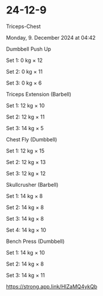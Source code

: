 # 24-12-9

Triceps-Chest

Monday, 9. December 2024 at 04:42

Dumbbell Push Up

Set 1: 0 kg × 12

Set 2: 0 kg × 11

Set 3: 0 kg × 6

Triceps Extension (Barbell)

Set 1: 12 kg × 10

Set 2: 12 kg × 11

Set 3: 14 kg × 5

Chest Fly (Dumbbell)

Set 1: 12 kg × 15

Set 2: 12 kg × 13

Set 3: 12 kg × 12

Skullcrusher (Barbell)

Set 1: 14 kg × 8

Set 2: 14 kg × 8

Set 3: 14 kg × 8

Set 4: 14 kg × 10

Bench Press (Dumbbell)

Set 1: 14 kg × 10

Set 2: 14 kg × 8

Set 3: 14 kg × 11

 <https://strong.app.link/HIZaMQ4ykQb>
